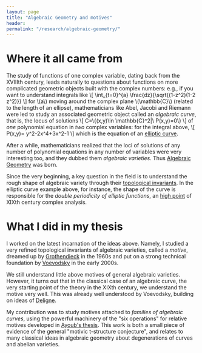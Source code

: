 ```yaml
---
layout: page
title: "Algebraic Geometry and motives"
header: 
permalink: "/research/algebraic-geometry/"
---
```

<script src='https://cdn.mathjax.org/mathjax/latest/MathJax.js?config=TeX-AMS-MML_HTMLorMML'></script>

# Where it all came from

The study of functions of one complex variable, dating back from the XVIIIth century, leads naturally to questions about functions on more complicated geometric objects built with the complex numbers: e.g., if you want to understand integrals like
\\[
\int_{t=0}^{a} \frac{dz}{\sqrt{(1-z^2)(1-2 z^2)}}
 \\]
 for \\(a\\) moving around the complex plane \\(\mathbb{C}\\) (related to the length of an ellipse), mathematicians like Abel, Jacobi and Riemann were led to study an associated geometric object called an *algebraic curve*, that is, the locus of solutions 
\\[
C=\\{(x,y)\in \mathbb{C}^2|\ P(x,y)=0\\}
\\]
of *one* polynomial equation in *two* complex variables: for the integral above,
\\[
P(x,y)= y^2-2x^4+3x^2-1
\\]
which is the equation of an [elliptic curve](https://en.wikipedia.org/wiki/Elliptic_curve).

After a while, mathematicians realized that the loci of solutions of any number of polynomial equations in any number of variables were very interesting too, and they dubbed them *algebraic varieties*. Thus [Algebraic Geometry](https://en.wikipedia.org/wiki/Algebraic_geometry) was born.

Since the very beginning, a key question in the field is to understand the rough shape of algebraic variety through their [topological invariants](https://en.wikipedia.org/wiki/Algebraic_topology). In the elliptic curve example above, for instance, the shape of the curve is responsible for the *double periodicity of elliptic functions*, an [high point](https://en.wikipedia.org/wiki/Elliptic_function) of XIXth century complex analysis.

# What I did in my thesis

I worked on the latest incarnation of the ideas above. Namely, I studied a very refined topological invariants of algebraic varieties, called a *motive*, dreamed up by [Grothendieck](https://en.wikipedia.org/wiki/Alexander_Grothendieck) in the 1960s and put on a strong technical foundation by [Voevodsky](https://en.wikipedia.org/wiki/Vladimir_Voevodsky) in the early 2000s.

We still understand little above motives of general algebraic varieties. However, it turns out that in the classical case of an algebraic curve, the very starting point of the theory in the XIXth century, we understand the motive very well. This was already well understood by Voevodsky, building on ideas of [Deligne]().

My contribution was to study motives attached to *families of algebraic curves*, using the powerful machinery of the "six operations" for relative motives developed in [Ayoub's thesis](http://user.math.uzh.ch/ayoub/PDF-Files/THESE.PDF). This work is both a small piece of evidence of the general "motivic t-structure conjecture", and relates to many classical ideas in algebraic geometry about degenerations of curves and abelian varieties.
